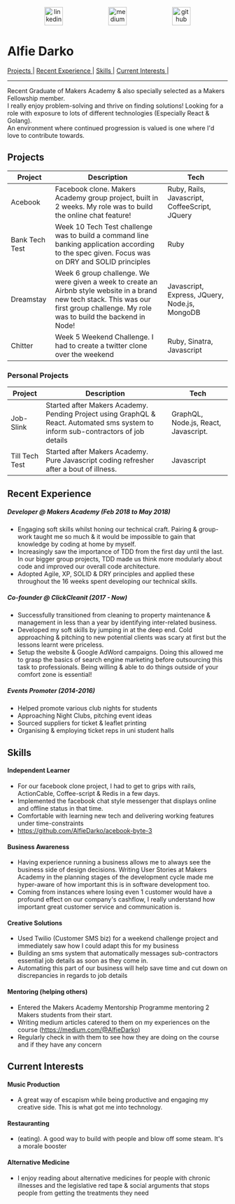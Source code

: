
<p align="center">
<a href="https://www.linkedin.com/in/alfie-darko/">
<img src="https://www.iconfinder.com/data/icons/free-social-icons/67/linkedin_circle_color-512.png" alt="linkedin" hspace="50" height="42" width="42"></a>


<a href="https://medium.com/@AlfieDarko">
<img src="https://static1.squarespace.com/static/53457bcae4b0bc890d496d14/t/568ebeee4bf118e7ef8dbef3/1452195567236/medium_logo_detail_icon.png?format=300w" alt="medium" hspace="50" height="42" width="42"></a>

<a href="https://github.com/AlfieDarko">
<img src="https://assets-cdn.github.com/images/modules/logos_page/GitHub-Mark.png" alt="github" hspace="50" height="42" width="42"></a>
</p>

# Alfie Darko

[Projects ](#projects)  |
[Recent Experience ](#recent-experience) |
[Skills ](#skills) |
[Current Interests ](#current-interests) |


<hr></hr>

Recent Graduate of Makers Academy & also specially selected as a Makers Fellowship member.</br>
I really enjoy problem-solving and thrive on finding solutions!
Looking for a role with exposure to lots of different technologies (Especially React & Golang).</br>
An environment where continued progression is valued is one where I'd love to contribute towards.

## Projects

Project | Description | Tech 
---|---|---
Acebook | Facebook clone. Makers Academy group project, built in 2 weeks. My role was to build the online chat feature! | Ruby, Rails, Javascript, CoffeeScript, JQuery |
Bank Tech Test|  Week 10 Tech Test challenge was to build a command line banking application according to the spec given. Focus was on DRY and SOLID principles | Ruby
Dreamstay|Week 6 group challenge. We were given a week to create an Airbnb style website in a brand new tech stack. This was our first group challenge. My role was to build the backend in Node! | Javascript, Express, JQuery, Node.js, MongoDB
Chitter| Week 5 Weekend Challenge. I had to create a twitter clone over the weekend | Ruby, Sinatra, Javascript

### Personal Projects 
Project | Description | Tech
---|---|---
Job-Slink| Started after Makers Academy. Pending Project using GraphQL & React. Automated sms system to inform sub-contractors of job details | GraphQL, Node.js, React, Javascript.
Till Tech Test | Started after Makers Academy. Pure Javascript coding refresher after a bout of illness. | Javascript
## Recent Experience
##### Developer @ Makers Academy (Feb 2018 to May 2018)
  - Engaging soft skills whilst honing our technical craft. Pairing & group-work taught me so much & it would be impossible to gain that knowledge by coding at home by myself.
  - Increasingly saw the importance of TDD from the first day until the last. In our bigger group projects, TDD made us think more modularly about code and improved our overall code architecture.
  - Adopted Agile, XP, SOLID & DRY principles and applied these throughout the 16 weeks spent developing our technical skills.

##### Co-founder @ ClickCleanit (2017 - Now)
 - Successfully transitioned from cleaning to property maintenance & management in less than a year by identifying inter-related business.
 - Developed my soft skills by jumping in at the deep end. Cold approaching & pitching to new potential clients was scary at first but the lessons learnt were priceless.
 - Setup the website & Google AdWord campaigns. Doing this allowed me to grasp the basics of search engine marketing before outsourcing this task to professionals. Being willing & able to do things outside of your comfort zone is essential!

##### Events Promoter (2014-2016)
- Helped promote various club nights for students
- Approaching Night Clubs, pitching event ideas
- Sourced suppliers for ticket & leaflet printing
- Organising & employing ticket reps in uni student halls

## Skills

#### Independent Learner

- For our facebook clone project, I had to get to grips with rails, ActionCable, Coffee-script & Redis in a few days.
- Implemented the facebook chat style messenger that displays online and offline status in that time.
- Comfortable with learning new tech and delivering working features under time-constraints
- https://github.com/AlfieDarko/acebook-byte-3

#### Business Awareness
 - Having experience running a business allows me to always see the business side of design decisions. Writing User Stories at Makers Academy in the planning stages of the development cycle made me hyper-aware of how important this is in software development too.
 - Coming from instances where losing even 1 customer would have a profound effect on our company's cashflow, I really understand how important great customer service and communication is.

#### Creative Solutions
 - Used Twilio (Customer SMS biz) for a weekend challenge project and immediately saw how I could adapt this for my business
 - Building an sms system that automatically messages sub-contractors essential job details as soon as they come in.
 - Automating this part of our business will help save time and cut down on discrepancies in regards to job details

#### Mentoring (helping others)

- Entered the Makers Academy Mentorship Programme mentoring 2 Makers students from their start.
- Writing medium articles catered to them on my experiences on the course (https://medium.com/@AlfieDarko)
- Regularly check in with them to see how they are doing on the course and if they have any concern


## Current Interests
#### Music Production
- A great way of escapism while being productive and engaging my creative side. This is what got me into technology.

#### Restauranting
- (eating). A good way to build with people and blow off some steam. It's a morale booster

#### Alternative Medicine
- I enjoy reading about alternative medicines for people with chronic illnesses and the legislative red tape & social arguments that stops people from getting the treatments they need
